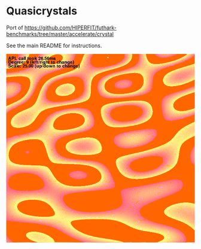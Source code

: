 # Quasicrystals

Port of
https://github.com/HIPERFIT/futhark-benchmarks/tree/master/accelerate/crystal

See the main README for instructions.

![Screenshot](crystal.png)
